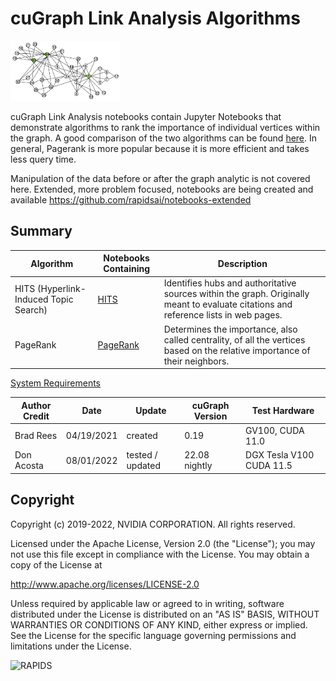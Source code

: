 
# cuGraph Link Analysis Algorithms

<img src="../../img/zachary_graph_pagerank.png" width="35%"/>

cuGraph Link Analysis notebooks contain Jupyter Notebooks that demonstrate algorithms to rank the importance of individual vertices within the graph. A good comparison of the two algorithms can be found [here](https://www.ijert.org/research/comparative-analysis-of-pagerank-and-hits-algorithms-IJERTV1IS8530.pdf).
In general, Pagerank is more popular because it is more efficient and takes less query time.

Manipulation of the data before or after the graph analytic is not covered here.   Extended, more problem focused, notebooks are being created and available https://github.com/rapidsai/notebooks-extended

## Summary

|Algorithm          |Notebooks Containing                                                     |Description                                                  |
| --------------- | ------------------------------------------------------------ | ------------------------------------------------------------ |
|HITS (Hyperlink-Induced Topic Search)  | [HITS](HITS.ipynb)   | Identifies hubs and authoritative sources within the graph. Originally meant to evaluate citations and reference lists in web pages. |
|PageRank | [PageRank](Pagerank.ipynb)               |Determines the importance, also called centrality, of all the vertices based on the relative importance of their neighbors.|


[System Requirements](../../README.md#requirements)

| Author Credit |    Date    |  Update          | cuGraph Version |  Test Hardware |
| --------------|------------|------------------|-----------------|----------------|
| Brad Rees     | 04/19/2021 | created          | 0.19            | GV100, CUDA 11.0
| Don Acosta    | 08/01/2022 | tested / updated | 22.08 nightly   | DGX Tesla V100 CUDA 11.5|

## Copyright

Copyright (c) 2019-2022, NVIDIA CORPORATION.  All rights reserved.

Licensed under the Apache License, Version 2.0 (the "License");  you may not use this file except in compliance with the License.  You may obtain a copy of the License at

http://www.apache.org/licenses/LICENSE-2.0

Unless required by applicable law or agreed to in writing, software distributed under the License is distributed on an "AS IS" BASIS, WITHOUT WARRANTIES OR CONDITIONS OF ANY KIND, either express or implied.  See the License for the specific language governing permissions and limitations under the License.

![RAPIDS](../../img/rapids_logo.png)
